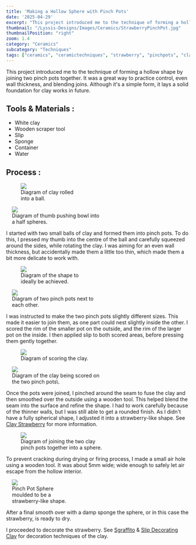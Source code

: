 ```yaml
---
title: 'Making a Hollow Sphere with Pinch Pots'
date: '2025-04-29'
excerpt: "This project introduced me to the technique of forming a hollow shape by joining..."
thumbnail: "/Lyssis-Designs/Images/Ceramics/StrawberryPinchPot.jpg"
thumbnailPosition: "right"
zoom: 1.4
category: "Ceramics"
subcategory: "Techniques"
tags: ["ceramics", "ceramictechniques", "strawberry", "pinchpots", "claysphere", "claystrawberry", "clay"]
---
```


This project introduced me to the technique of forming a hollow shape by joining two pinch pots together. It was a great way to practice control, even wall thickness, and blending joins. Although it's a simple form, it lays a solid foundation for clay works in future.
## Tools & Materials :
- White clay
- Wooden scraper tool
- Slip
- Sponge
- Container
- Water

## Process :

<div class="clearfix">
<figure class="flex-left" style="width: 10rem;">
  <img src="/Lyssis-Designs/Images/Ceramics/PinchPot1.jpg">
  <figcaption>Diagram of clay rolled into a ball.</figcaption>
</figure>

<figure class="flex-right" style="max-width: 15rem; margin-left: 1rem;">
  <img src="/Lyssis-Designs/Images/Ceramics/PinchPot2.jpg">
  <figcaption>Diagram of thumb pushing bowl into a half spheres.</figcaption>
</figure>

I started with two small balls of clay and formed them into pinch pots. To do this, I pressed my thumb into the centre of the ball and carefully squeezed around the sides, while rotating the clay. I was aiming for an even wall thickness, but accidentally made them a little too thin, which made them a bit more delicate to work with.
</div>

<div class="clearfix">
<figure class="flex-left" style="width: 10rem;">
  <img src="/Lyssis-Designs/Images/Ceramics/PinchPot3.jpg">
  <figcaption>Diagram of the shape to ideally be achieved.</figcaption>
</figure>

<figure class="flex-right" style="max-width: 15rem; margin-left: 1rem;">
  <img src="/Lyssis-Designs/Images/Ceramics/PinchPot4.jpg">
  <figcaption>Diagram of two pinch pots next to each other.</figcaption>
</figure>

I was instructed to make the two pinch pots slightly different sizes. This made it easier to join them, as one part could nest slightly inside the other. I scored the rim of the smaller pot on the outside, and the rim of the larger pot on the inside. I then applied slip to both scored areas, before pressing them gently together.
</div>

<div class="clearfix">
<figure class="flex-left" style="width: 15rem;">
  <img src="/Lyssis-Designs/Images/Ceramics/PinchPot6.jpg">
  <figcaption>Diagram of scoring the clay.</figcaption>
</figure>

<figure class="flex-right" style="max-width: 15rem; margin-left: 1rem;">
  <img src="/Lyssis-Designs/Images/Ceramics/PinchPot5.jpg">
  <figcaption>Diagram of the clay being scored on the two pinch pots\.</figcaption>
</figure>

Once the pots were joined, I pinched around the seam to fuse the clay and then smoothed over the outside using a wooden tool. This helped blend the seam into the surface and refine the shape. I had to work carefully because of the thinner walls, but I was still able to get a rounded finish. As I didn't have a fully spherical shape, I adjusted it into a strawberry-like shape. See [Clay Strawberry](#/blog/Ceramics/Completed-Ceramics/Clay-Strawberry) for more information.
</div>

<div class="clearfix">
<figure class="flex-left" style="width: 15rem;">
  <img src="/Lyssis-Designs/Images/Ceramics/PinchPot7.jpg">
  <figcaption>Diagram of joining the two clay pinch pots together into a sphere.</figcaption>
</figure>

To prevent cracking during drying or firing process, I made a small air hole using a wooden tool. It was about 5mm wide; wide enough to safely let air escape from the hollow interior.
</div>

<div class="clearfix">
<figure class="flex-right" style="max-width: 10rem; margin-left: 1rem;">
  <img src="/Lyssis-Designs/Images/Ceramics/StrawberryPinchPot.jpg">
  <figcaption>Pinch Pot Sphere moulded to be a strawberry-like shape.</figcaption>
</figure>

After a final smooth over with a damp sponge the sphere, or in this case the strawberry, is ready to dry.


I proceeded to decorate the strawberry. See [Sgraffito](#/blog/Ceramics/Ceramics-Techniques/Sgraffito) & [Slip Decorating Clay](#/blog/Ceramics/Ceramics-Techniques/Slip-Decorating-Clay) for decoration techniques of the clay.
</div>